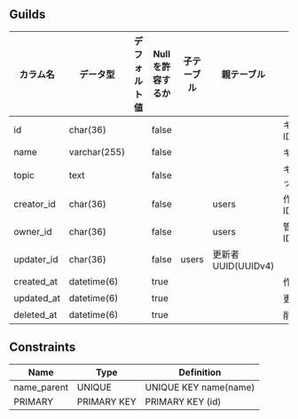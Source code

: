 ## Guilds

| カラム名 | データ型 | デフォルト値 | Nullを許容するか | 子テーブル | 親テーブル | 備考 |
| ---------- | ------------ | ------- | -------- | -------- | ------- | ------------------- |
| id  | char(36) | | false | | | ギルドのID(UUIDv4) | 
| name | varchar(255) | | false | | | ギルド名 |
| topic | text | | false | | | ギルドトピック |
| creator_id | char(36) | | false | | users | 作成者ID(UUIDv4) |
| owner_id | char(36) | | false | | users | 管理者ID(UUIDv4) |
| updater_id | char(36) | | false | users | 更新者UUID(UUIDv4) |
| created_at | datetime(6) | | true | | | 作成日時 | 
| updated_at | datetime(6) | | true | | | 更新日時 | 
| deleted_at | datetime(6) | | true | | | 削除日時 |


## Constraints

|     Name    |     Type    |          Definition          |
| ----------- | ----------- | ---------------------------- |
| name_parent | UNIQUE      | UNIQUE KEY name(name)        |
| PRIMARY     | PRIMARY KEY | PRIMARY KEY (id)             |

